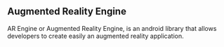 ## Augmented Reality Engine

AR Engine or Augmented Reality Engine, is an android library that allows developers to create easily an augmented reality application.